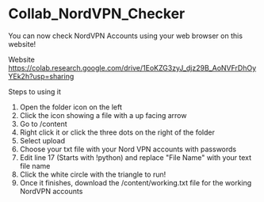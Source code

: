 # Collab_NordVPN_Checker
You can now check NordVPN Accounts using your web browser on this website!

Website
https://colab.research.google.com/drive/1EoKZG3zyJ_djz29B_AoNVFrDhOyYEk2h?usp=sharing

Steps to using it

1. Open the folder icon on the left
2. Click the icon showing a file with a up facing arrow
3. Go to /content
4. Right click it or click the three dots on the right of the folder
5. Select upload
6. Choose your txt file with your Nord VPN accounts with passwords
7. Edit line 17 (Starts with !python) and replace "File Name" with your text file name
8. Click the white circle with the triangle to run!
9. Once it finishes, download the /content/working.txt file for the working NordVPN accounts
